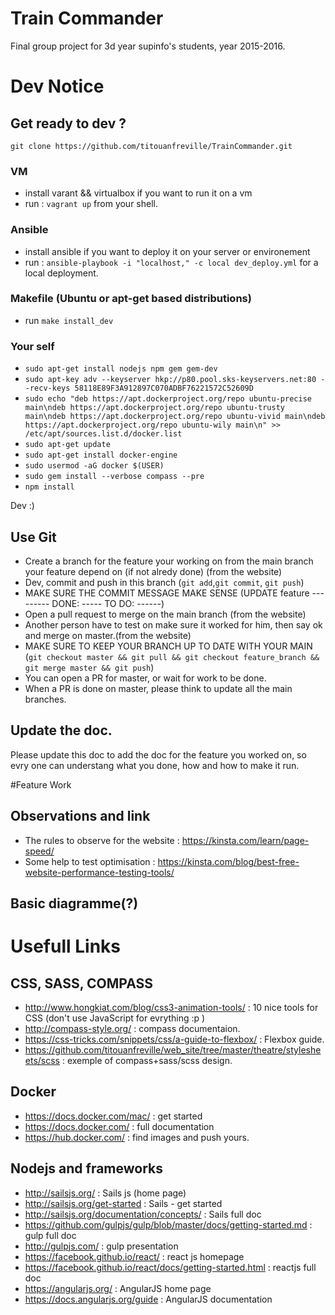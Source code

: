 # Train Commander
Final group project for 3d year supinfo's students, year 2015-2016.

# Dev Notice
## Get ready to dev ? 
 `git clone https://github.com/titouanfreville/TrainCommander.git`
### VM
- install varant && virtualbox if you want to run it on a vm
- run : `vagrant up` from your shell.

### Ansible
- install ansible if you want to deploy it on your server or environement
- run : `ansible-playbook -i "localhost," -c local dev_deploy.yml` for a local deployment.

### Makefile (Ubuntu or apt-get based distributions)
- run `make install_dev`

### Your self
-  `sudo apt-get install nodejs npm gem gem-dev`
-	`sudo apt-key adv --keyserver hkp://p80.pool.sks-keyservers.net:80 --recv-keys 58118E89F3A912897C070ADBF76221572C52609D`
-	`sudo echo "deb https://apt.dockerproject.org/repo ubuntu-precise main\ndeb https://apt.dockerproject.org/repo ubuntu-trusty main\ndeb https://apt.dockerproject.org/repo ubuntu-vivid main\ndeb https://apt.dockerproject.org/repo ubuntu-wily main\n" >> /etc/apt/sources.list.d/docker.list`
-	`sudo apt-get update`
-	`sudo apt-get install docker-engine`
-	`sudo usermod -aG docker $(USER)`
-	`sudo gem install --verbose compass --pre`
-	`npm install`


Dev :)

## Use Git
- Create a branch for the feature your working on from the main branch your feature depend on (if not alredy done) (from the website)
- Dev, commit and push in this branch (`git add`,`git commit`, `git push`)
- MAKE SURE THE COMMIT MESSAGE MAKE SENSE (UPDATE feature --------- DONE: ----- TO DO: ------)
- Open a pull request to merge on the main branch (from the website)
- Another person have to test on make sure it worked for him, then say ok and merge on master.(from the website)
- MAKE SURE TO KEEP YOUR BRANCH UP TO DATE WITH YOUR MAIN (`git checkout master && git pull && git checkout feature_branch && git merge master && git push`)
- You can open a PR for master, or wait for work to be done.
- When a PR is done on master, please think to update all the main branches.

## Update the doc. 
Please update this doc to add the doc for the feature you worked on, so evry one can understang what you done, how and how to make it run.

#Feature Work
## Observations and link
- The rules to observe for the website : https://kinsta.com/learn/page-speed/
- Some help to test optimisation : https://kinsta.com/blog/best-free-website-performance-testing-tools/
## Basic diagramme(?)

# Usefull Links 
## CSS, SASS, COMPASS
- http://www.hongkiat.com/blog/css3-animation-tools/ : 10 nice tools for CSS (don't use JavaScript for evrything :p )
- http://compass-style.org/ : compass documentaion.
- https://css-tricks.com/snippets/css/a-guide-to-flexbox/ : Flexbox guide.
- https://github.com/titouanfreville/web_site/tree/master/theatre/stylesheets/scss : exemple of compass+sass/scss design.

## Docker
- https://docs.docker.com/mac/ : get started 
- https://docs.docker.com/ : full documentation
- https://hub.docker.com/ : find images and push yours.

## Nodejs and frameworks
- http://sailsjs.org/ : Sails js (home page)
- http://sailsjs.org/get-started : Sails - get started
- http://sailsjs.org/documentation/concepts/ : Sails full doc
- https://github.com/gulpjs/gulp/blob/master/docs/getting-started.md : gulp full doc
- http://gulpjs.com/ : gulp presentation
- https://facebook.github.io/react/ : react js homepage
- https://facebook.github.io/react/docs/getting-started.html : reactjs full doc
- https://angularjs.org/ : AngularJS home page
- https://docs.angularjs.org/guide : AngularJS documentation
